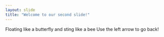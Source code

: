 ```yaml
---
layout: slide
title: "Welcome to our second slide!"
---
```

Floating like a butterfly and sting like a bee
Use the left arrow to go back!
